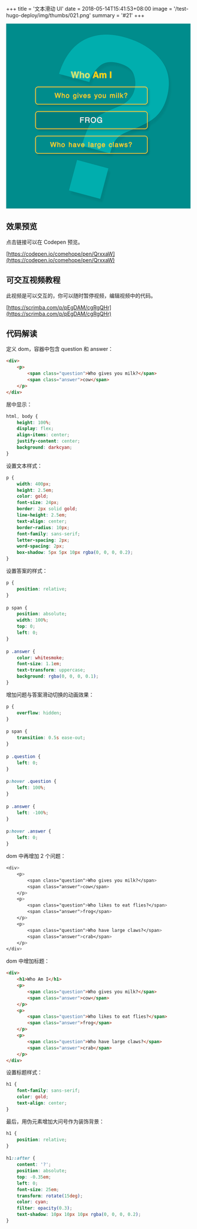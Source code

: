 +++
title = '文本滑动 UI'
date = 2018-05-14T15:41:53+08:00
image = '/test-hugo-deploy/img/thumbs/021.png'
summary = '#21'
+++

![](./work.png)

## 效果预览

点击链接可以在 Codepen 预览。

[https://codepen.io/comehope/pen/QrxxaW](https://codepen.io/comehope/pen/QrxxaW)

## 可交互视频教程

此视频是可以交互的，你可以随时暂停视频，编辑视频中的代码。

[https://scrimba.com/p/pEgDAM/cgRgQHr](https://scrimba.com/p/pEgDAM/cgRgQHr)

## 代码解读

定义 dom，容器中包含 question 和 answer：
```html
<div>
	<p>
		<span class="question">Who gives you milk?</span>
		<span class="answer">cow</span>
	</p>
</div>
```

居中显示：
```css
html, body {
	height: 100%;
	display: flex;
	align-items: center;
	justify-content: center;
	background: darkcyan;
}
```

设置文本样式：
```css
p {
	width: 400px;
	height: 2.5em;
	color: gold;
	font-size: 24px;
	border: 2px solid gold;
	line-height: 2.5em;
	text-align: center;
	border-radius: 10px;
	font-family: sans-serif;
	letter-spacing: 2px;
	word-spacing: 2px;
	box-shadow: 5px 5px 10px rgba(0, 0, 0, 0.2);
}
```

设置答案的样式：
```css
p {
	position: relative;
}

p span {
	position: absolute;
	width: 100%;
	top: 0;
	left: 0;
}

p .answer {
	color: whitesmoke;
	font-size: 1.1em;
	text-transform: uppercase;
	background: rgba(0, 0, 0, 0.1);
}
```

增加问题与答案滑动切换的动画效果：
```css
p {
	overflow: hidden;
}

p span {
	transition: 0.5s ease-out;
}

p .question {
	left: 0;
}

p:hover .question {
	left: 100%;
}

p .answer {
	left: -100%;
}

p:hover .answer {
	left: 0;
}
```

dom 中再增加 2 个问题：
```css
<div>
	<p>
		<span class="question">Who gives you milk?</span>
		<span class="answer">cow</span>
	</p>
	<p>
		<span class="question">Who likes to eat flies?</span>
		<span class="answer">frog</span>
	</p>
	<p>
		<span class="question">Who have large claws?</span>
		<span class="answer">crab</span>
	</p>
</div>
```

dom 中增加标题：
```html
<div>
	<h1>Who Am I</h1>
	<p>
		<span class="question">Who gives you milk?</span>
		<span class="answer">cow</span>
	</p>
	<p>
		<span class="question">Who likes to eat flies?</span>
		<span class="answer">frog</span>
	</p>
	<p>
		<span class="question">Who have large claws?</span>
		<span class="answer">crab</span>
	</p>
</div>
```

设置标题样式：
```css
h1 {
	font-family: sans-serif;
	color: gold;
	text-align: center;
}
```

最后，用伪元素增加大问号作为装饰背景：
```css
h1 {
	position: relative;
}

h1::after {
	content: '?';
	position: absolute;
	top: -0.35em;
	left: 0;
	font-size: 25em;
	transform: rotate(15deg);
	color: cyan;
	filter: opacity(0.3);
	text-shadow: 10px 10px 10px rgba(0, 0, 0, 0.2);
}
```
